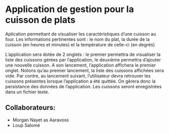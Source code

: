 # Application de gestion pour la cuisson de plats
Aplication permettant de visualiser les
caractéristiques d’une cuisson au four. Les informations pertinentes
sont : le nom du plat, la durée de la cuisson (en heures et minutes) et la
température de celle-ci (en degrés)

L’application sera dotée de 2 onglets : le premier permettra de
visualiser la liste des cuissons gérées par l’application, le deuxième
permettra d’ajouter une nouvelle cuisson.
A son lancement, l’application affichera le premier onglet. Notons
qu’au premier lancement, la liste des cuissons affichées sera vide.
Par contre, au lancement suivant, l’utilisateur devra retrouver les
cuissons présentes lorsque l’application a été quittée. On gèrera donc la
persistance des données de l’application. Les cuissons seront
enregistrées dans un fichier texte. 

## Collaborateurs: 
* Morgan Nayet as Aaravoss
* Loup Salomé
